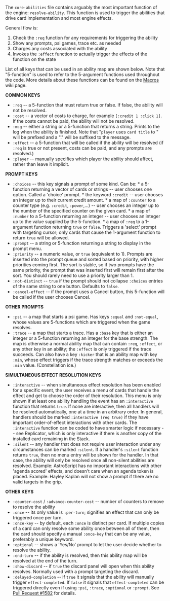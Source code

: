 The `core-abilities` file contains arguably the most important function of the engine: `resolve-ability`. This function is used to trigger the abilities that drive card implementation and most engine effects.

General flow is:

1. Check the `:req` function for any requirements for triggering the ability
2. Show any prompts, psi games, trace etc. as needed
3. Charges any costs associated with the ability
4. Invokes the `:effect` function to actually trigger the effects of the function on the state

List of all keys that can be used in an ability map are shown below.
Note that "5-function" is used to refer to the 5-argument functions used throughout the code. More details about these functions can be found on the [Macros](https://github.com/mtgred/netrunner/wiki/Macros-(effect-vs.-req)) wiki page.

**COMMON KEYS**
- `:req` -- a 5-function that must return true or false. If false, the ability will not be resolved.
- `:cost` -- a vector of costs to charge, for example `[:credit 1 :click 1]`. If the costs cannot be paid, the ability will not be resolved.
- `:msg` -- either a string or a 5-function that returns a string. Prints to the log when the ability is finished. Note that "`player` uses `card title` to " will be prefixed and a "." will be suffixed to the message.
- `:effect` -- a 5-function that will be called if the ability will be resolved (if `:req` is true or not present, costs can be paid, and any prompts are resolved.)
- `:player` -- manually specifies which player the ability should affect, rather than leave it implicit.

**PROMPT KEYS**
- `:choices` -- this key signals a prompt of some kind. Can be:
      * a 5-function returning a vector of cards or strings -- user chooses one option. Called a 'choice' prompt.
      * the keyword `:credit` -- user chooses an integer up to their current credit amount.
      * a map of `:counter` to a counter type (e.g. `:credit`, `:power`,...) -- user chooses an integer up to the number of the specified counter on the given card.
      * a map of `:number` to a 5-function returning an integer -- user chooses an integer up to the value supplied by the 5-function.
      * a map of `:req` to a 1-argument function returning `true` or `false`. Triggers a 'select' prompt with targeting cursor; only cards that cause the 1-argument function to return `true` will be allowed.
- `:prompt` -- a string or 5-function returning a string to display in the prompt menu.
- `:priority` -- a numeric value, or `true` (equivalent to 1). Prompts are inserted into the prompt queue and sorted based on priority, with higher priorities coming first. The sort is stable, so if two prompts have the same priority, the prompt that was inserted first will remain first after the sort. You should rarely need to use a priority larger than 1.
- `:not-distinct` -- `true` if the prompt should not collapse `:choices` entries of the same string to one button. Defaults to `false`.
- `:cancel-effect` -- if the prompt uses a Cancel button, this 5-function will be called if the user chooses Cancel.

**OTHER PROMPTS**
- `:psi` -- a map that starts a psi game. Has keys `:equal` and `:not-equal`, whose values are 5-functions which are triggered when the game resolves.
- `:trace` -- a map that starts a trace. Has a `:base` key that is either an integer or a 5-function returning an integer for the base strength. The map is otherwise a normal ability map that can contain `:req`, `:effect`, or any other key in an ability; the `:effect` is only triggered if the trace succeeds. Can also have a key `:kicker` that is an ability map with key `:min`, whose effect triggers if the trace strength matches or exceeds the `:min` value. (Constellation ice.)

**SIMULTANEOUS EFFECT RESOLUTION KEYS**
- `:interactive` -- when simultaneous effect resolution has been enabled for a specific event, the user receives a menu of cards that handle the effect and get to choose the order of their resolution. This menu is only shown if at least one ability handling the event has an `:interactive` function that returns `true`. If none are interactive, then all handlers will be resolved automatically, one at a time in an arbitrary order. In general, handlers should be marked `:interactive (req true)` if they have important order-of-effect interactions with other cards. The `:interactive` function can be coded to have smarter logic if necessary -- see Replicator, which is only interactive if there is another copy of the installed card remaining in the Stack.
- `:silent` -- any handler that does not require user interaction under any circumstances can be marked `:silent`. If a handler's `:silent` function returns `true`, then no menu entry will be shown for the handler. In that case, the ability will only be resolved once all non-silent abilities are resolved. Example: AstroScript has no important interactions with other 'agenda scored' effects, and doesn't care when an agenda token is placed. Example: Hayley Kaplan will not show a prompt if there are no valid targets in the grip.

**OTHER KEYS**
- `:counter-cost` / `:advance-counter-cost` -- number of counters to remove to resolve the ability
- `:once` -- its only value is `:per-turn`; signifies an effect that can only be triggered once per turn.
- `:once-key` -- by default, each `:once` is distinct per card. If multiple copies of a card can only resolve
               some ability once between all of them, then the card should specify a manual `:once-key` that can
               be any value, preferably a unique keyword.
- `:optional` -- shows a 'Yes/No' prompt to let the user decide whether to resolve the ability.
- `:end-turn` -- if the ability is resolved, then this ability map will be resolved at the end of the turn.
- `:show-discard` -- if `true` the discard panel will open when this ability resolves. Normally used with a prompt targeting the discard.
- `:delayed-completion` -- if `true` it signals that the ability will manually trigger `effect-completed`. If `false` it signals that `effect-completed` can be triggered directly even if using `:psi`, `:trace`, `:optional` or `:prompt`. See [Pull Request #1582](https://github.com/mtgred/netrunner/pull/1582) for details.